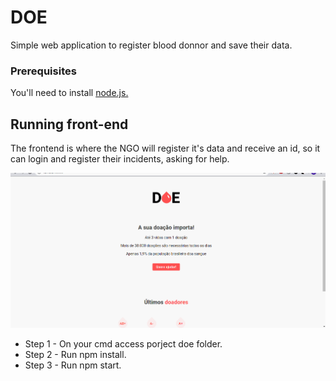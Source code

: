 # DOE

Simple web application to register blood donnor and save their data.

### Prerequisites

You'll need to install <a href="https://nodejs.org/en/">node.js.<a>

## Running front-end

The frontend is where the NGO will register it's data and receive an id, so it can login and register their incidents, asking for help.

<p align="center">
   <img src="./demo/DOE.gif" /> 
</p>

* Step 1 - On your cmd access porject doe folder.
* Step 2 - Run npm install.
* Step 3 - Run npm start.
